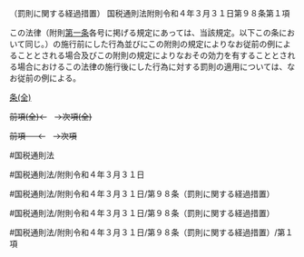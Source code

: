 （罰則に関する経過措置）
国税通則法附則令和４年３月３１日第９８条第１項

この法律（附則[第一条](国税通則法＿＿＿＿附則令和４年３月３１日第１条第１項)各号に掲げる規定にあっては、当該規定。以下この条において同じ。）の施行前にした行為並びにこの附則の規定によりなお従前の例によることとされる場合及びこの附則の規定によりなおその効力を有することとされる場合におけるこの法律の施行後にした行為に対する罰則の適用については、なお従前の例による。

[条(全)](国税通則法＿＿＿＿附則令和４年３月３１日第９８条_.md)

~~前項(全)←~~　~~→次項(全)~~

~~前項 　 ←~~　~~→次項~~



#国税通則法

#国税通則法/附則令和４年３月３１日

#国税通則法/附則令和４年３月３１日/第９８条（罰則に関する経過措置）

#国税通則法/附則令和４年３月３１日/第９８条（罰則に関する経過措置）

#国税通則法/附則令和４年３月３１日/第９８条（罰則に関する経過措置）/第１項


